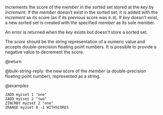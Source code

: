 Increments the score of the _member_ in the sorted set stored at the _key_ by _increment_.
If the _member_ doesn't exist in the sorted set, it is added with the _increment_ as its score (as if its previous score was `0.0`).
If _key_ doesn't exist, a new sorted set is created with the specified _member_ as its sole member.

An error is returned when the _key_ exists but doesn't store a sorted set.

The _score_ should be the string representation of a numeric value and accepts double-precision floating point numbers.
It is possible to provide a negative value to decrement the score.

@return

@bulk-string-reply: the new score of the _member_ (a double-precision floating point number), represented as a string.

@examples

```cli
ZADD myzset 1 "one"
ZADD myzset 2 "two"
ZINCRBY myzset 2 "one"
ZRANGE myzset 0 -1 WITHSCORES
```
